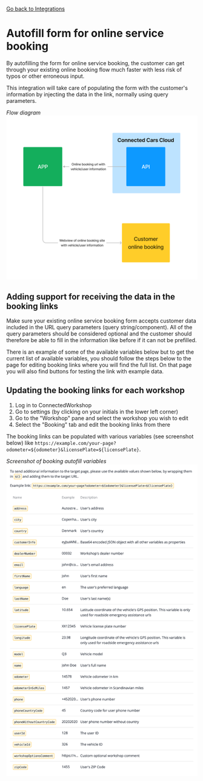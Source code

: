 [Go back to Integrations](./integrations/intro)

# Autofill form for online service booking
By autofilling the form for online service booking, the customer can get through your existing online booking flow much faster with less risk of typos or other erroneous input.

This integration will take care of populating the form with the customer's information by injecting the data in the link, normally using query parameters.

_Flow diagram_
![Flow diagram](./booking-autofill-flow-diagram.png)

## Adding support for receiving the data in the booking links
Make sure your existing online service booking form accepts customer data included in the URL query parameters (query string/component). All of the query parameters should be considered optional and the customer should therefore be able to fill in the information like before if it can not be prefilled.

There is an example of some of the available variables below but to get the current list of available variables, you should follow the steps below to the page for editing booking links where you will find the full list. On that page you will also find buttons for testing the link with example data.

## Updating the booking links for each workshop
1. Log in to ConnectedWorkshop
2. Go to settings (by clicking on your initials in the lower left corner)
3. Go to the "Workshop" pane and select the workshop you wish to edit
4. Select the "Booking" tab and edit the booking links from there

The booking links can be populated with various variables (see screenshot below) like `https://example.com/your-page?odometer=${odometer}&licensePlate=${licensePlate}`.

_Screenshot of booking autofill variables_
![Booking autofill variables](./booking-autofill-variables-screenshot.png)
